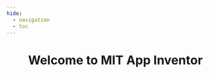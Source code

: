 ```yaml
---
hide:
  - navigation
  - toc
---
```


<div align = "center">
    <h1>Welcome to MIT App Inventor</h1>
</div>
